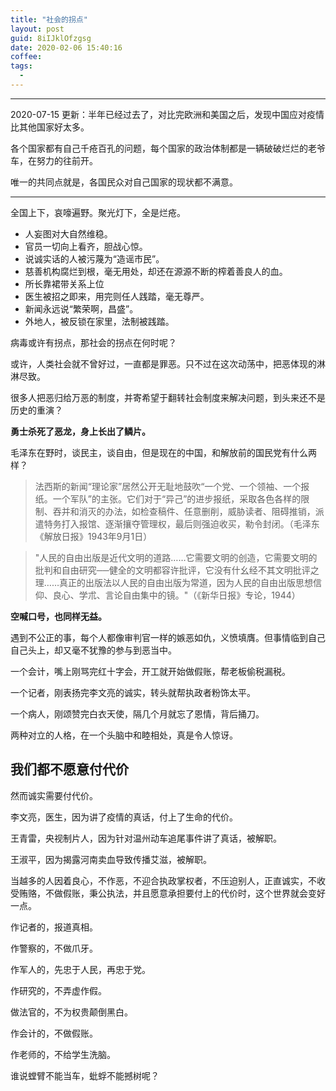 ```yaml
---
title: "社会的拐点"
layout: post
guid: 8iIJklOfzgsg
date: 2020-02-06 15:40:16
coffee:
tags:
  -
---
```


----

2020-07-15 更新：半年已经过去了，对比完欧洲和美国之后，发现中国应对疫情比其他国家好太多。

各个国家都有自己千疮百孔的问题，每个国家的政治体制都是一辆破破烂烂的老爷车，在努力的往前开。

唯一的共同点就是，各国民众对自己国家的现状都不满意。

---


全国上下，哀嚎遍野。聚光灯下，全是烂疮。

- 人妄图对大自然维稳。
- 官员一切向上看齐，胆战心惊。
- 说诚实话的人被污蔑为“造谣市民”。
- 慈善机构腐烂到根，毫无用处，却还在源源不断的榨着善良人的血。
- 所长靠裙带关系上位
- 医生被招之即来，用完则任人践踏，毫无尊严。
- 新闻永远说“繁荣啊，昌盛”。
- 外地人，被反锁在家里，法制被践踏。

病毒或许有拐点，那社会的拐点在何时呢？

或许，人类社会就不曾好过，一直都是罪恶。只不过在这次动荡中，把恶体现的淋淋尽致。

很多人把恶归给万恶的制度，并寄希望于翻转社会制度来解决问题，到头来还不是历史的重演？

**勇士杀死了恶龙，身上长出了鳞片。**

毛泽东在野时，谈民主，谈自由，但是现在的中国，和解放前的国民党有什么两样？

> 法西斯的新闻“理论家”居然公开无耻地鼓吹“一个党、一个领袖、一个报纸。一个军队”的主张。它们对于“异己”的进步报纸，采取各色各样的限制、吞并和消灭的办法，如检查稿件、任意删削，威胁读者、阻碍推销，派遣特务打入报馆、逐渐攘夺管理权，最后则强迫收买，勒令封闭。（毛泽东《解放日报》1943年9月1日）

> "人民的自由出版是近代文明的道路……它需要文明的创造，它需要文明的批判和自由研究──健全的文明都容许批评，它没有什幺经不其文明批评之理……真正的出版法以人民的自由出版为常道，因为人民的自由出版思想信仰、良心、学朮、言论自由集中的镜。"（《新华日报》专论，1944）


**空喊口号，也同样无益。**

遇到不公正的事，每个人都像审判官一样的嫉恶如仇，义愤填膺。但事情临到自己自己头上，却又毫不犹豫的参与到恶当中。

一个会计，嘴上刚骂完红十字会，开工就开始做假账，帮老板偷税漏税。

一个记者，刚表扬完李文亮的诚实，转头就帮执政者粉饰太平。

一个病人，刚颂赞完白衣天使，隔几个月就忘了恩情，背后捅刀。

两种对立的人格，在一个头脑中和睦相处，真是令人惊讶。

## 我们都不愿意付代价

然而诚实需要付代价。

李文亮，医生，因为讲了疫情的真话，付上了生命的代价。

王青雷，央视制片人，因为针对温州动车追尾事件讲了真话，被解职。

王淑平，因为揭露河南卖血导致传播艾滋，被解职。

当越多的人因着良心，不作恶，不迎合执政掌权者，不压迫别人，正直诚实，不收受贿赂，不做假账，秉公执法，并且愿意承担要付上的代价时，这个世界就会变好一点。

作记者的，报道真相。

作警察的，不做爪牙。

作军人的，先忠于人民，再忠于党。

作研究的，不弄虚作假。

做法官的，不为权贵颠倒黑白。

作会计的，不做假账。

作老师的，不给学生洗脑。


谁说螳臂不能当车，蚍蜉不能撼树呢？








